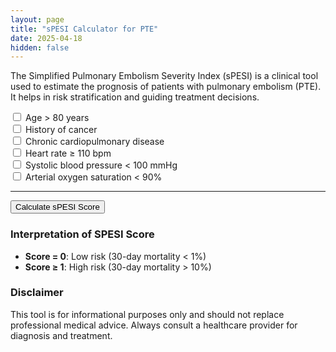 ```yaml
---
layout: page
title: "sPESI Calculator for PTE"
date: 2025-04-18
hidden: false
---
```


The Simplified Pulmonary Embolism Severity Index (sPESI) is a clinical tool used to estimate the prognosis of patients with pulmonary embolism (PTE). It helps in risk stratification and guiding treatment decisions.

<div class="card">
    <div class="card-body">
        <form id="sPESIForm">
            <!-- sPESI Score Criteria -->
            <div class="form-check mb-2">
                <input class="form-check-input" type="checkbox" id="age">
                <label class="form-check-label" for="age">
                    Age > 80 years
                </label>
            </div>
            <div class="form-check mb-2">
                <input class="form-check-input" type="checkbox" id="cancer">
                <label class="form-check-label" for="cancer">
                    History of cancer
                </label>
            </div>
            <div class="form-check mb-2">
                <input class="form-check-input" type="checkbox" id="chronicCardiopulmonary">
                <label class="form-check-label" for="chronicCardiopulmonary">
                    Chronic cardiopulmonary disease
                </label>
            </div>
            <div class="form-check mb-2">
                <input class="form-check-input" type="checkbox" id="heartRate">
                <label class="form-check-label" for="heartRate">
                    Heart rate ≥ 110 bpm
                </label>
            </div>
            <div class="form-check mb-2">
                <input class="form-check-input" type="checkbox" id="sbp">
                <label class="form-check-label" for="sbp">
                    Systolic blood pressure < 100 mmHg
                </label>
            </div>
            <div class="form-check mb-2">
                <input class="form-check-input" type="checkbox" id="oxygen">
                <label class="form-check-label" for="oxygen">
                    Arterial oxygen saturation < 90%
                </label>
            </div>
            <hr>
            <button type="button" class="btn btn-primary w-100" onclick="calculateSPESI()">Calculate sPESI Score
            </button>
        </form>
        <div class="mt-4">
            <div id="resultCard" class="card text-center d-none">
                <div id="result" class="card-body fw-bold"></div>
            </div>
        </div>
    </div>
</div>

<script>
    function calculateSPESI() {
        // sPESI score criteria
        let score = 0;
        score += document.getElementById('age').checked ? 1 : 0;
        score += document.getElementById('cancer').checked ? 1 : 0;
        score += document.getElementById('chronicCardiopulmonary').checked ? 1 : 0;
        score += document.getElementById('heartRate').checked ? 1 : 0;
        score += document.getElementById('sbp').checked ? 1 : 0;
        score += document.getElementById('oxygen').checked ? 1 : 0;

        // Get the result card and text
        let resultCard = document.getElementById('resultCard');
        let resultText = document.getElementById('result');

        // Display result based on sPESI score
        if (score > 0) {
            resultCard.classList.remove('d-none', 'bg-success');
            resultCard.classList.add('bg-danger');
            resultText.innerText = `Your sPESI Score is ${score}. High risk for complications.`;
        } else {
            resultCard.classList.remove('d-none', 'bg-danger');
            resultCard.classList.add('bg-success');
            resultText.innerText = `Your sPESI Score is ${score}. Low risk for complications.`;
        }
    }
</script>
 
### Interpretation of SPESI Score

- **Score = 0**: Low risk (30-day mortality < 1%)
- **Score ≥ 1**: High risk (30-day mortality > 10%)

### Disclaimer
This tool is for informational purposes only and should not replace professional medical advice. Always consult a healthcare provider for diagnosis and treatment.
